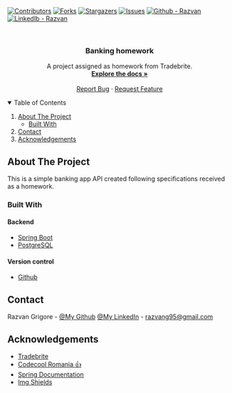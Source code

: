 <!--
*** Thanks for checking out the Best-README-Template. If you have a suggestion
*** that would make this better, please fork the repo and create a pull request
*** or simply open an issue with the tag "enhancement".
*** Thanks again! Now go create something AMAZING! :D
-->



<!-- PROJECT SHIELDS -->
<!--
*** I'm using markdown "reference style" links for readability.
*** Reference links are enclosed in brackets [ ] instead of parentheses ( ).
*** See the bottom of this document for the declaration of the reference variables
*** for contributors-url, forks-url, etc. This is an optional, concise syntax you may use.
*** https://www.markdownguide.org/basic-syntax/#reference-style-links
-->
[![Contributors][contributors-shield]][contributors-url]
[![Forks][forks-shield]][forks-url]
[![Stargazers][stars-shield]][stars-url]
[![Issues][issues-shield]][issues-url]
[![Github - Razvan][github-shield]][github-url]
[![LinkedIb - Razvan][linkedin-shield]][linkedin-url]



<!-- PROJECT LOGO -->
<br />
<p align="center">

  <h3 align="center">Banking homework</h3>

  <p align="center">
    A project assigned as homework from Tradebrite.
    <br />
    <a href="https://github.com/rgrigore/Tradebrite-banking.git"><strong>Explore the docs »</strong></a>
    <br />
    <br />
    <a href="https://github.com/rgrigore/Tradebrite-banking/issues">Report Bug</a>
    ·
    <a href="https://github.com/rgrigore/Tradebrite-banking/issues">Request Feature</a>
  </p>



<!-- TABLE OF CONTENTS -->
<details open="open">
  <summary>Table of Contents</summary>
  <ol>
    <li>
      <a href="#about-the-project">About The Project</a>
      <ul>
        <li><a href="#built-with">Built With</a></li>
      </ul>
    </li>
    <li><a href="#contact">Contact</a></li>
    <li><a href="#acknowledgements">Acknowledgements</a></li>
  </ol>
</details>



<!-- ABOUT THE PROJECT -->
## About The Project

This is a simple banking app API created following specifications received as a homework. 

### Built With 

#### Backend
* [Spring Boot](https://spring.io/projects/spring-boot)
* [PostgreSQL](https://www.postgresql.org/)

#### Version control
* [Github](https://www.gtihub.com/)


<!-- CONTACT -->
## Contact

Razvan Grigore - [@My Github](https://github.com/rgrigore) [@My LinkedIn](https://www.linkedin.com/in/razvan-grigore-978751157/) - razvang95@gmail.com


<!-- ACKNOWLEDGEMENTS -->
## Acknowledgements
* [Tradebrite](https://www.linkedin.com/company/tradebrite/)
* [Codecool Romania :thumbsup:](https://codecool.com/ro/)
* [Spring Documentation](https://docs.spring.io/)
* [Img Shields](https://shields.io)


<!-- MARKDOWN LINKS & IMAGES -->
<!-- https://www.markdownguide.org/basic-syntax/#reference-style-links -->
[contributors-shield]: https://img.shields.io/github/contributors/rgrigore/Tradebrite-banking?color=bright-green
[contributors-url]: https://github.com/rgrigore/Tradebrite-banking/graphs/contributors
[forks-shield]: https://img.shields.io/github/forks/rgrigore/Tradebrite-banking
[forks-url]: https://github.com/rgrigore/Tradebrite-banking/network/members
[stars-shield]: https://img.shields.io/github/stars/rgrigore/Tradebrite-banking
[stars-url]: https://github.com/rgrigore/Tradebrite-banking/stargazers
[issues-shield]: https://img.shields.io/github/issues/rgrigore/Tradebrite-banking
[issues-url]: https://github.com/rgrigore/Tradebrite-banking/issues
[github-shield]: https://img.shields.io/twitter/url?label=GitHub%20-%20Razvan&logo=Github&style=social&url=https%3A%2F%2Fgithub.com%2Frgrigore
[github-url]: https://github.com/rgrigore
[linkedin-shield]: https://img.shields.io/twitter/url?label=Linkedin%20-%20Razvan&logo=LINKEDIN&style=social&url=https%3A%2F%2Fwww.linkedin.com%2Fin%2Frazvan-grigore-978751157
[linkedin-url]: https://www.linkedin.com/in/razvan-grigore-978751157

